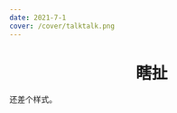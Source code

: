 ```yaml
---
date: 2021-7-1
cover: /cover/talktalk.png
---
```


<body>

<div align="center">
<h1>瞎扯</h1>
</div>
<div id="gitalk-container"></div>
<div>
	<link rel="stylesheet" href="https://unpkg.com/gitalk/dist/gitalk.css">
	<script src="https://unpkg.com/gitalk/dist/gitalk.min.js"></script>
	<script type="text/javascript">
		var gitalk = new Gitalk({
        clientID: 'f9f87445f8be567cb055',
        clientSecret: '120a5a3c9fb951390aadae2b55909cdb6721ce28',
        id: '20210709',
        repo: 'selfTalk_db',
        owner: 'scutLMG',
        admin: "scutLMG",
        createIssueManually: true,
        distractionFreeMode: false
		})
		gitalk.render('gitalk-container')
	</script>
</div>

</body>

还差个样式。